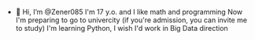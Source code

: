 - 👋 Hi, I’m @Zener085
I'm 17 y.o. and I like math and programming
Now I'm preparing to go to univercity (if you're admission, you can invite me to study)
I'm learning Python, I wish I'd work in Big Data direction

